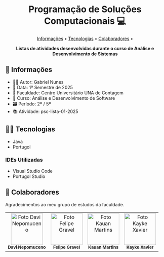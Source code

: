 <h1 align="center" style="font-weight: bold;">Programação de Soluções Computacionais 💻</h1>

<p align="center">
 <a href="#info">Informações</a> • 
 <a href="#tech">Tecnologias</a> • 
 <a href="#colab">Colaboradores</a> •
</p>

<p align="center">
    <b>Listas de atividades desenvolvidas durante o curso de Análise e Desenvolvimento de Sistemas</b>
</p>

<h2 id="informacoes">💾 Informações</h2>

- 👨‍💻 Autor: Gabriel Nunes
- 📅 Data: 1º Semestre de 2025
- 🏫 Faculdade: Centro Universitário UNA de Contagem
- 📖 Curso: Análise e Desenvolvimento de Software
- 🗃️ Período: 2º / 5º
- 📚 Atividade: psc-lista-01-2025

<h2 id="technologies">👨‍💻 Tecnologias</h2>

- Java
- Portugol

<h3>IDEs Utilizadas</h3>

- Visual Studio Code
- Portugol Studio
  
<h2 id="colaboradores">🤝 Colaboradores</h2>

Agradecimentos ao meu grupo de estudos da faculdade.

<table>
  <tr>
    <td align="center">
      <a href="#">
        <img src="https://avatars.githubusercontent.com/u/140465135?v=4" width="100px;" alt="Foto Davi Nepomuceno"/><br>
        <sub>
          <b>Davi Nepomuceno</b>
        </sub>
      </a>
    </td>
    <td align="center">
      <a href="#">
        <img src="https://avatars.githubusercontent.com/u/178436439?v=4" width="100px;" alt="Foto Felipe Gravel"/><br>
        <sub>
          <b>Felipe Gravel</b>
        </sub>
      </a>
    </td>
    <td align="center">
      <a href="#">
        <img src="https://avatars.githubusercontent.com/u/100448086?v=4" width="100px;" alt="Foto Kauan Martins"/><br>
        <sub>
          <b>Kauan Martins</b>
        </sub>
      </a>
    </td>
		<td align="center">
    	<a href="#">
        <img src="https://avatars.githubusercontent.com/u/179497233?v=4" width="100px;" alt="Foto Kayke Xavier"/><br>
        <sub>
          <b>Kayke Xavier</b>
        </sub>
      </a>
    </td>
  </tr>
</table>